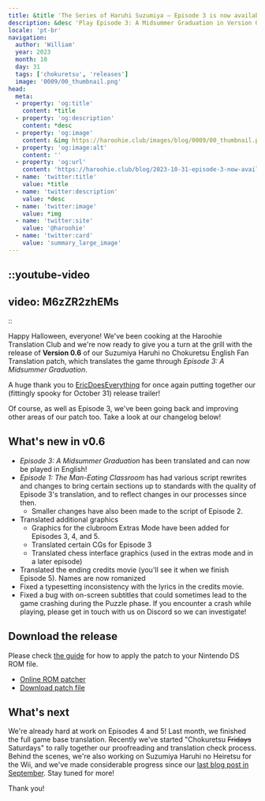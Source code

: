 ```yaml
---
title: &title 'The Series of Haruhi Suzumiya – Episode 3 is now available!'
description: &desc 'Play Episode 3: A Midsummer Graduation in Version 0.6 of Suzumiya Haruhi no Chokuretsu''s English Patch, available now!'
locale: 'pt-br'
navigation:
  author: 'William'
  year: 2023
  month: 10
  day: 31
  tags: ['chokuretsu', 'releases']
  image: '0009/00_thumbnail.png'
head:
  meta:
  - property: 'og:title'
    content: *title
  - property: 'og:description'
    content: *desc
  - property: 'og:image'
    content: &img https://haroohie.club/images/blog/0009/00_thumbnail.png
  - property: 'og:image:alt'
    content: ''
  - property: 'og:url'
    content: 'https://haroohie.club/blog/2023-10-31-episode-3-now-available'
  - name: 'twitter:title'
    value: *title
  - name: 'twitter:description'
    value: *desc
  - name: 'twitter:image'
    value: *img
  - name: 'twitter:site'
    value: '@haroohie'
  - name: 'twitter:card'
    value: 'summary_large_image'
---
```


::youtube-video
----
video: M6zZR2zhEMs
----
::

Happy Halloween, everyone! We've been cooking at the Haroohie Translation Club and we're now ready to give you a turn at the grill with the release of **Version 0.6** of our Suzumiya Haruhi no Chokuretsu English Fan Translation patch, which translates the game through *Episode 3: A Midsummer Graduation*.

A huge thank you to [EricDoesEverything](https://www.youtube.com/@EricDoesEverythingSeries) for once again putting together our (fittingly spooky for October 31) release trailer!

Of course, as well as Episode 3, we've been going back and improving other areas of our patch too. Take a look at our changelog below!

## What's new in v0.6
* *Episode 3: A Midsummer Graduation* has been translated and can now be played in English!
* *Episode 1: The Man-Eating Classroom* has had various script rewrites and changes to bring certain sections up to standards with the quality of Episode 3's translation, and to reflect changes in our processes since then.
  * Smaller changes have also been made to the script of Episode 2.
* Translated additional graphics
  * Graphics for the clubroom Extras Mode have been added for Episodes 3, 4, and 5.
  * Translated certain CGs for Episode 3
  * Translated chess interface graphics (used in the extras mode and in a later episode)
* Translated the ending credits movie (you'll see it when we finish Episode 5). Names are now romanized
* Fixed a typesetting inconsistency with the lyrics in the credits movie.
* Fixed a bug with on-screen subtitles that could sometimes lead to the game crashing during the Puzzle phase. If you encounter a crash while playing, please get in touch with us on Discord so we can investigate!

## Download the release
Please check [the guide](/chokuretsu/guide) for how to apply the patch to your Nintendo DS ROM file.

* [Online ROM patcher](/chokuretsu/patch)
* [Download patch file](https://github.com/haroohie-club/ChokuretsuTranslationRelease/releases/latest)

## What's next
We're already hard at work on Episodes 4 and 5! Last month, we finished the full game base translation. Recently we've started "Chokuretsu ~~Fridays~~ Saturdays" to rally together our proofreading and translation check process. Behind the scenes, we're also working on Suzumiya Haruhi no Heiretsu for the Wii, and we've made considerable progress since our [last blog post in September](/blog/2023-09-11-september-2023-progress-update). Stay tuned for more!

Thank you!
